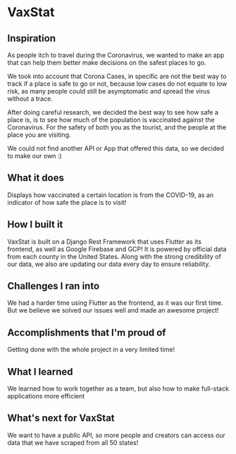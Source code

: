 # VaxStat
## Inspiration
As people itch to travel during the Coronavirus, we wanted to make an app that can help them better make decisions on the safest places to go. 

We took into account that Corona Cases, in specific are not the best way to track if a place is safe to go or not, because low cases do not equate to low risk, as many people could still be asymptomatic and spread the virus without a trace.


After doing careful research, we decided the best way to see how safe a place is, is to see how much of the population is vaccinated against the Coronavirus. For the safety of both you as the tourist, and the people at the place you are visiting. 

We could not find another API or App that offered this data, so we decided to make our own :) 




## What it does
Displays how vaccinated a certain location is from the COVID-19, as an indicator of how safe the place is to visit!

## How I built it
VaxStat is built on a Django Rest Framework that uses Flutter as its frontend, as well as Google Firebase and GCP! It is powered by official data from each county in the United States. Along with the strong credibility of our data, we also are updating our data every day to ensure reliability. 

## Challenges I ran into
We had a harder time using Flutter as the frontend, as it was our first time. But we believe we solved our issues well and made an awesome project!

## Accomplishments that I'm proud of
Getting done with the whole project in a very limited time!

## What I learned
We learned how to work together as a team, but also how to make full-stack applications more efficient 

## What's next for VaxStat 
We want to have a public API, so more people and creators can access our data that we have scraped from all 50 states!
